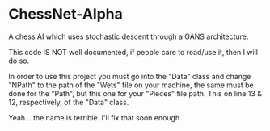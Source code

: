# ChessNet-Alpha
A chess AI which uses stochastic descent through a GANS architecture.

This code IS NOT well documented, if people care to read/use it, then I will do so.

In order to use this project you must go into the "Data" class and change "NPath" to the path of the "Wets" file on your machine, 
the same must be done for the "Path", but this one for your "Pieces" file path.
This on line 13 & 12, respectively, of the "Data" class.


Yeah... the name is terrible. I'll fix that soon enough
